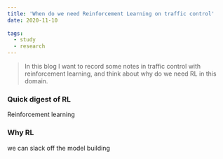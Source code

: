 ```yaml
---
title: 'When do we need Reinforcement Learning on traffic control'
date: 2020-11-10
 
tags:
  - study
  - research
---
```


> In this blog I want to record some notes in traffic control with reinforcement learning, and think about why do we need RL in this domain.

### Quick digest of RL

Reinforcement learning

### Why RL

we can slack off the model building
